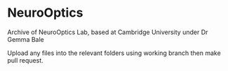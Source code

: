 # NeuroOptics
Archive of NeuroOptics Lab, based at Cambridge University under Dr Gemma Bale

Upload any files into the relevant folders using working branch then make pull request.
